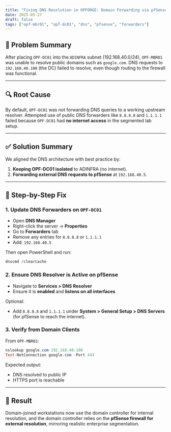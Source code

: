 ```yaml
---
title: "Fixing DNS Resolution in OPFORGE: Domain Forwarding via pfSense"
date: 2025-05-27
draft: false
tags: ["opf-mbr01", "opf-dc01", "dns", "pfsense", "forwarders"]
---
```


## 🧩 Problem Summary

After placing `OPF-DC01` into the `ADINFRA` subnet (192.168.40.0/24), `OPF-MBR01` was unable to resolve public domains such as `google.com`. DNS requests to `192.168.40.100` (the DC) failed to resolve, even though routing to the firewall was functional.

---

## 🔍 Root Cause

By default, `OPF-DC01` was not forwarding DNS queries to a working upstream resolver. Attempted use of public DNS forwarders like `8.8.8.8` and `1.1.1.1` failed because `OPF-DC01` had **no internet access** in the segmented lab setup.

---

## ✅ Solution Summary

We aligned the DNS architecture with best practice by:

1. **Keeping OPF-DC01 isolated** to ADINFRA (no internet).
2. **Forwarding external DNS requests to pfSense** at `192.168.40.5`.

---

## 🔧 Step-by-Step Fix

### 1. Update DNS Forwarders on `OPF-DC01`

- Open **DNS Manager**
- Right-click the server → **Properties**
- Go to **Forwarders** tab
- Remove any entries for `8.8.8.8` or `1.1.1.1`
- Add: `192.168.40.5`

Then open PowerShell and run:

```powershell
dnscmd /clearcache
```

### 2. Ensure DNS Resolver is Active on pfSense

- Navigate to **Services > DNS Resolver**
- Ensure it is **enabled** and **listens on all interfaces**

Optional:
- Add `8.8.8.8` and `1.1.1.1` under **System > General Setup > DNS Servers** (for pfSense to reach the internet).

### 3. Verify from Domain Clients

From `OPF-MBR01`:

```powershell
nslookup google.com 192.168.40.100
Test-NetConnection google.com -Port 443
```

Expected output:

- DNS resolved to public IP
- HTTPS port is reachable

---

## 📌 Result

Domain-joined workstations now use the domain controller for internal resolution, and the domain controller relies on the **pfSense firewall for external resolution**, mirroring realistic enterprise segmentation.

